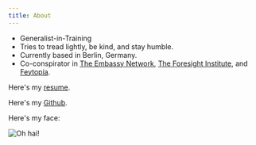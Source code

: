 ```yaml
---
title: About
---
```


- Generalist-in-Training
- Tries to tread lightly, be kind, and stay humble.
- Currently based in Berlin, Germany.
- Co-conspirator in [The Embassy Network](https://embassynetwork.com/), [The Foresight Institute](https://foresight.org/), and [Feytopia](https://feytopia.com/).

Here's my [resume](../doc/resume.pdf).

Here's my [Github](https://github.com/dangirsh/).

Here's my face:

![](../img/kauai_beach.jpg "Oh hai!")

